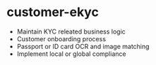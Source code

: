 # customer-ekyc
- Maintain KYC releated business logic
- Customer onboarding process 
- Passport or ID card OCR and image matching
- Implement local or global compliance
